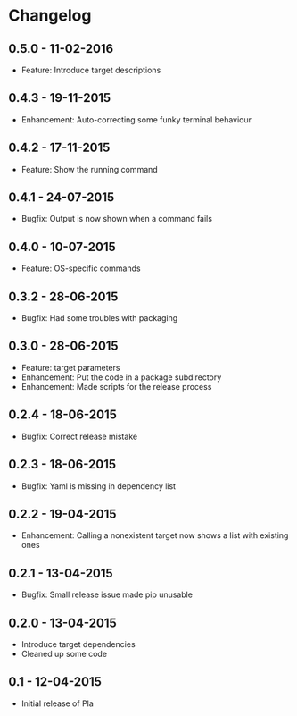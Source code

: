 # Changelog

## 0.5.0 - 11-02-2016
- Feature: Introduce target descriptions

## 0.4.3 - 19-11-2015
- Enhancement: Auto-correcting some funky terminal behaviour

## 0.4.2 - 17-11-2015
- Feature: Show the running command

## 0.4.1 - 24-07-2015
- Bugfix: Output is now shown when a command fails

## 0.4.0 - 10-07-2015
- Feature: OS-specific commands

## 0.3.2 - 28-06-2015
- Bugfix: Had some troubles with packaging

## 0.3.0 - 28-06-2015
- Feature: target parameters
- Enhancement: Put the code in a package subdirectory
- Enhancement: Made scripts for the release process

## 0.2.4 - 18-06-2015
- Bugfix: Correct release mistake

## 0.2.3 - 18-06-2015
- Bugfix: Yaml is missing in dependency list

## 0.2.2 - 19-04-2015
- Enhancement: Calling a nonexistent target now shows a list with existing ones

## 0.2.1 - 13-04-2015
- Bugfix: Small release issue made pip unusable

## 0.2.0 - 13-04-2015
- Introduce target dependencies
- Cleaned up some code

## 0.1 - 12-04-2015
- Initial release of Pla 
